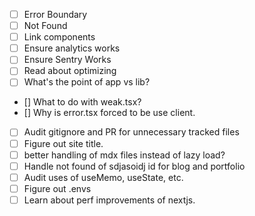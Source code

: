 - [ ] Error Boundary
- [ ] Not Found
- [ ] Link components
- [ ] Ensure analytics works
- [ ] Ensure Sentry Works
- [ ] Read about optimizing
- [ ] What's the point of app vs lib?
- [] What to do with weak.tsx?
- [] Why is error.tsx forced to be use client.
- [ ] Audit gitignore and PR for unnecessary tracked files
- [ ] Figure out site title.
- [ ] better handling of mdx files instead of lazy load?
- [ ] Handle not found of sdjasoidj id for blog and portfolio
- [ ] Audit uses of useMemo, useState, etc.
- [ ] Figure out .envs
- [ ] Learn about perf improvements of nextjs.